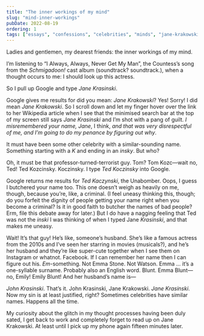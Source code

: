 ```yaml
---
title: "The inner workings of my mind"
slug: "mind-inner-workings"
pubDate: 2022-08-19
ordering: 1
tags: ["essays", "confessions", "celebrities", "minds", "jane-krakowski", "movies", "television", "overthinking"]
---
```


<span class="small-caps">Ladies and gentlemen, my dearest friends</span>: the inner workings of my mind.

I’m listening to “I Always, Always, Never Get My Man”, the Countess’s song from the _Schmigadoon!_ cast album (soundtrack? soundtrack.), when a thought occurs to me: I should look up this actress.

So I pull up Google and type _Jane Krasinski_.

Google gives me results for did you mean: _Jane Krakowski_? Yes! Sorry! I did mean _Jane Krakowski_. So I scroll down and let my finger hover over the link to her Wikipedia article when I see that the minimised search bar at the top of my screen still says _Jane Krasinski_ and I’m shot with a pang of guilt. _I misremembered your name, Jane_, I think, _and that was very disrespectful of me, and I’m going to do my penance by figuring out why_.

It must have been some other celebrity with a similar-sounding name. Something starting with a _K_ and ending in an _insky_. But who?

Oh, it must be that professor-turned-terrorist guy. Tom? Tom Kozc—wait no, Ted! Ted Kozcinsky. Koczinsky. I type _Ted Koczinsky_ into Google.

Google returns me results for _Ted Kaczynski_, the Unabomber. Oops, I guess I butchered your name too. This one doesn’t weigh as heavily on me, though, because you’re, like, a criminal. (I feel uneasy thinking this, though; do you forfeit the dignity of people getting your name right when you become a criminal? Is it in good faith to butcher the names of bad people? Erm, file this debate away for later.) But I do have a nagging feeling that Ted was not the _inski_ I was thinking of when I typed Jane _Krasinski_, and that makes me uneasy.

Wait! It’s that guy! He’s like, someone’s husband. She’s like a famous actress from the 2010s and I’ve seen her starring in movies (musicals?), and he’s her husband and they’re like super-cute together when I see them on Instagram or whatnot. Facebook. If I can remember her name then I can figure out his. _Em_-something. Not Emma Stone. Not Watson. Emma … it’s a one-syllable surname. Probably also an English word. Blunt. Emma Blunt—no, Emily! Emily Blunt! And her husband’s name is—

_John Krasinski_. That’s it. John Krasinski, Jane Krakowski. _Jane Krasinski_. Now my sin is at least justified, right? Sometimes celebrities have similar names. Happens all the time.

My curiosity about the glitch in my thought processes having been duly sated, I get back to work and completely forget to read up on Jane Krakowski. At least until I pick up my phone again fifteen minutes later.